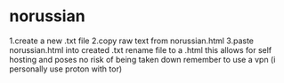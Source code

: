 # norussian

1.create a new .txt file
2.copy raw text from norussian.html
3.paste norussian.html into created .txt 
rename file to a .html 
this allows for self hosting and poses no risk of being taken down
remember to use a vpn (i personally use proton with tor)
